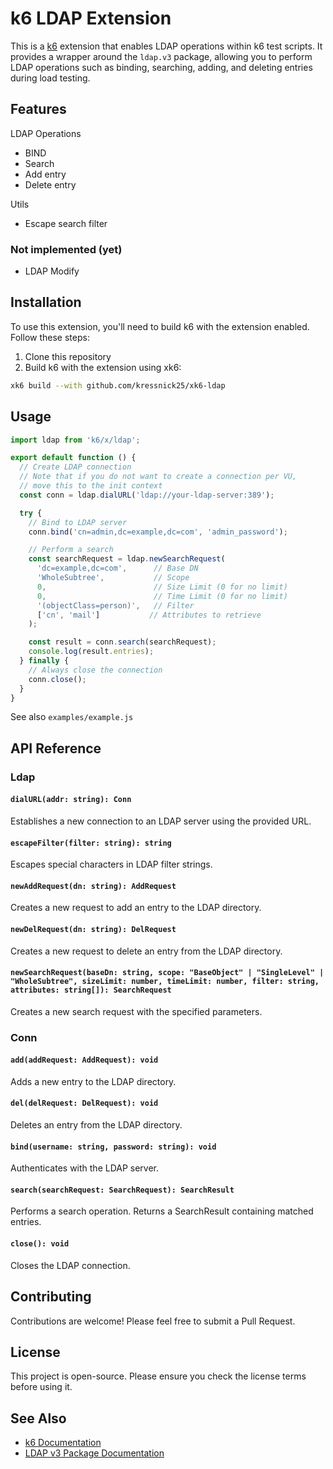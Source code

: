 # k6 LDAP Extension

This is a [k6](https://k6.io) extension that enables LDAP operations within k6 test scripts. It provides a wrapper around the `ldap.v3` package, allowing you to perform LDAP operations such as binding, searching, adding, and deleting entries during load testing.

## Features

LDAP Operations
- BIND
- Search
- Add entry
- Delete entry

Utils
- Escape search filter

### Not implemented (yet)
- LDAP Modify

## Installation

To use this extension, you'll need to build k6 with the extension enabled. Follow these steps:

1. Clone this repository
2. Build k6 with the extension using xk6:
```bash
xk6 build --with github.com/kressnick25/xk6-ldap
```

## Usage

```javascript
import ldap from 'k6/x/ldap';

export default function () {
  // Create LDAP connection
  // Note that if you do not want to create a connection per VU, 
  // move this to the init context
  const conn = ldap.dialURL('ldap://your-ldap-server:389');

  try {
    // Bind to LDAP server
    conn.bind('cn=admin,dc=example,dc=com', 'admin_password');

    // Perform a search
    const searchRequest = ldap.newSearchRequest(
      'dc=example,dc=com',      // Base DN
      'WholeSubtree',           // Scope
      0,                        // Size Limit (0 for no limit)
      0,                        // Time Limit (0 for no limit)
      '(objectClass=person)',   // Filter
      ['cn', 'mail']           // Attributes to retrieve
    );

    const result = conn.search(searchRequest);
    console.log(result.entries);
  } finally {
    // Always close the connection
    conn.close();
  }
}
```

See also `examples/example.js`

## API Reference

### Ldap

#### `dialURL(addr: string): Conn`
Establishes a new connection to an LDAP server using the provided URL.

#### `escapeFilter(filter: string): string`
Escapes special characters in LDAP filter strings.

#### `newAddRequest(dn: string): AddRequest`
Creates a new request to add an entry to the LDAP directory.

#### `newDelRequest(dn: string): DelRequest`
Creates a new request to delete an entry from the LDAP directory.

#### `newSearchRequest(baseDn: string, scope: "BaseObject" | "SingleLevel" | "WholeSubtree", sizeLimit: number, timeLimit: number, filter: string, attributes: string[]): SearchRequest`
Creates a new search request with the specified parameters.

### Conn

#### `add(addRequest: AddRequest): void`
Adds a new entry to the LDAP directory.

#### `del(delRequest: DelRequest): void`
Deletes an entry from the LDAP directory.

#### `bind(username: string, password: string): void`
Authenticates with the LDAP server.

#### `search(searchRequest: SearchRequest): SearchResult`
Performs a search operation. Returns a SearchResult containing matched entries.

#### `close(): void`
Closes the LDAP connection.

## Contributing

Contributions are welcome! Please feel free to submit a Pull Request.

## License

This project is open-source. Please ensure you check the license terms before using it.

## See Also

- [k6 Documentation](https://k6.io/docs/)
- [LDAP v3 Package Documentation](https://pkg.go.dev/gopkg.in/ldap.v3)


